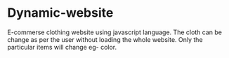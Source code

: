 # Dynamic-website
E-commerse  clothing website using javascript language.
The cloth can be change as per the user without loading the whole website.
Only the particular items will change eg- color.
